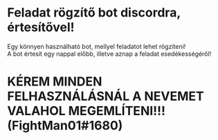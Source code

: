 # Feladat rögzítő bot discordra, értesítővel!
Egy könnyen használható bot, mellyel feladatot lehet rögzíteni! <br>
A bot értesít egy nappal előbb, illetve aznap a feladat esedékességéről!

# KÉREM MINDEN FELHASZNÁLÁSNÁL A NEVEMET VALAHOL MEGEMLÍTENI!!! (FightMan01#1680)
